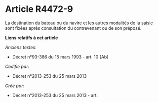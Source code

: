 # Article R4472-9

La destination du bateau ou du navire et les autres modalités de la saisie sont fixées après consultation du contrevenant ou
de son préposé.

**Liens relatifs à cet article**

_Anciens textes_:

  - Décret n°93-386 du 15 mars 1993 - art. 10 (Ab)

_Codifié par_:

  - Décret n°2013-253 du 25 mars 2013

_Créé par_:

  - Décret n°2013-253 du 25 mars 2013 - art.
